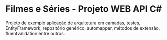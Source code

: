 # Filmes e Séries - Projeto WEB API C#
Projeto de exemplo aplicação de arquitetura em camadas, testes, EntityFramework, repositório genérico, automapper, métodos de extensão, fluentvalidation entre outros.

